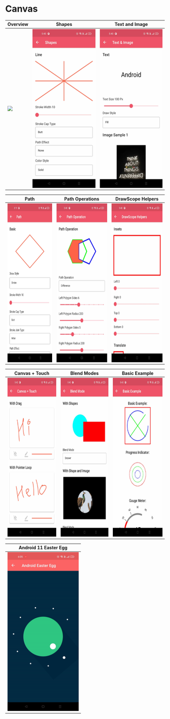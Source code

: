 # Canvas

| Overview | Shapes | Text and Image |
| -- | -- | -- |
| <a href="/app/src/main/java/com/jetpack/compose/learning/canvas/CanvasActivity.kt" target="_blank"><img src="/gif/canvas/canvas.gif" height="500px"/></a> | <a href="/app/src/main/java/com/jetpack/compose/learning/canvas/CanvasShapesActivity.kt#L75" target="_blank"><img src="/gif/canvas/shapes.jpg" height="500px"/></a> | <a href="/app/src/main/java/com/jetpack/compose/learning/canvas/CanvasTextImageActivity.kt#L89" target="_blank"><img src="/gif/canvas/text_and_image.jpg" height="500px"/></a> | 

| Path | Path Operations | DrawScope Helpers |
| -- | -- | -- |
| <a href="/app/src/main/java/com/jetpack/compose/learning/canvas/CanvasPathsActivity.kt#L75" target="_blank"><img src="/gif/canvas/path.jpg" height="500px"/></a> | <a href="/app/src/main/java/com/jetpack/compose/learning/canvas/CanvasPathOperationActivity.kt#L79" target="_blank"><img src="/gif/canvas/path_operation.jpg" height="500px"/></a> | <a href="/app/src/main/java/com/jetpack/compose/learning/canvas/CanvasDrawScopeOperationActivity.kt#L86" target="_blank"><img src="/gif/canvas/drawscope_helpers.jpg" height="500px"/></a> |

| Canvas + Touch | Blend Modes | Basic Example |
| -- | -- | -- |
| <a href="/app/src/main/java/com/jetpack/compose/learning/canvas/CanvasTouchOperationActivity.kt#L110" target="_blank"><img src="/gif/canvas/canvas_and_touch.jpg" height="500px"/></a> | <a href="/app/src/main/java/com/jetpack/compose/learning/canvas/CanvasBlendModesActivity.kt#L106" target="_blank"><img src="/gif/canvas/blendmode.jpg" height="500px"/></a> | <a href="/app/src/main/java/com/jetpack/compose/learning/canvas/BasicCanvasExampleActivity.kt#L112" target="_blank"><img src="/gif/canvas/basic_example.jpg" height="500px"/></a> |

| Android 11 Easter Egg |
| -- |
| <a href="/app/src/main/java/com/jetpack/compose/learning/canvas/CanvasAndroidEasterEggActivity.kt#L95" target="_blank"><img src="/gif/canvas/android_easter_egg.gif" height="500px"/></a> |
